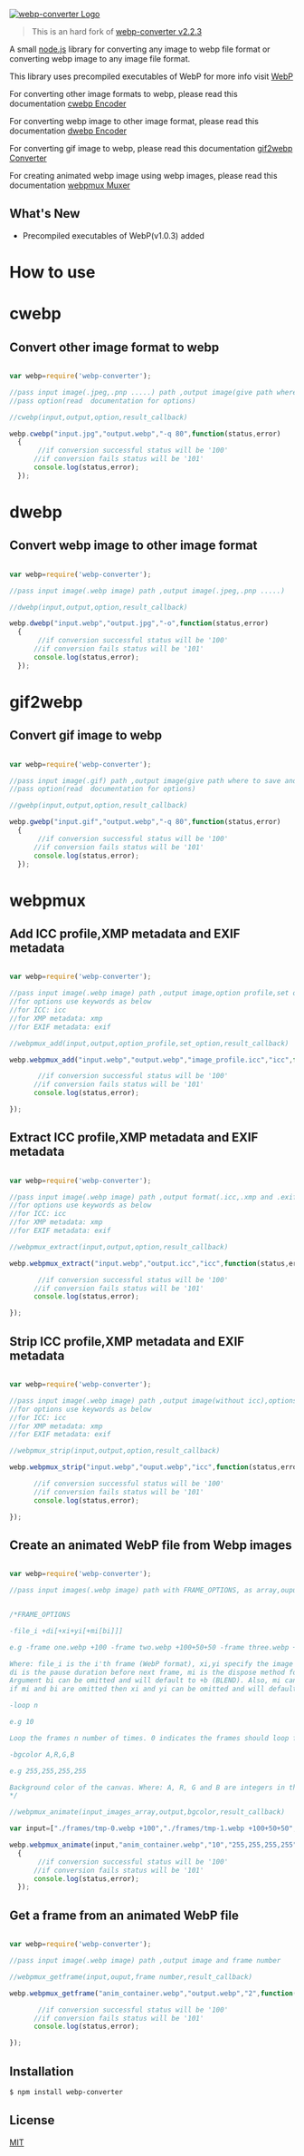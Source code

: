 [![webp-converter Logo](images/nlogo.gif)](https://www.npmjs.com/package/webp-converter)

> This is an hard fork of [webp-converter v2.2.3](https://www.npmjs.com/package/webp-converter)

A small [node.js](http://nodejs.org) library for converting any image to webp file format or converting webp image to any image file format.


This library uses precompiled executables of WebP for more info visit [WebP](https://developers.google.com/speed/webp)

For converting other image formats to webp, please read this documentation  [cwebp Encoder](https://developers.google.com/speed/webp/docs/cwebp)

For converting webp image to other image format, please read this documentation  [dwebp Encoder](https://developers.google.com/speed/webp/docs/dwebp)

For converting gif image to webp, please read this documentation [gif2webp Converter](https://developers.google.com/speed/webp/docs/gif2webp)

For creating animated webp image using webp images, please read this documentation [webpmux Muxer](https://developers.google.com/speed/webp/docs/webpmux)


## What's New 
* Precompiled executables of WebP(v1.0.3) added


# How to use

# cwebp

## Convert other image format to webp

  ```js

var webp=require('webp-converter');

//pass input image(.jpeg,.pnp .....) path ,output image(give path where to save and image file name with .webp extension)
//pass option(read  documentation for options)

//cwebp(input,output,option,result_callback)

webp.cwebp("input.jpg","output.webp","-q 80",function(status,error)
	{
		 //if conversion successful status will be '100'
		//if conversion fails status will be '101'
		console.log(status,error);	
	});


```

# dwebp

## Convert webp image to other image format

  ```js

var webp=require('webp-converter');

//pass input image(.webp image) path ,output image(.jpeg,.pnp .....)

//dwebp(input,output,option,result_callback)

webp.dwebp("input.webp","output.jpg","-o",function(status,error)
	{
		 //if conversion successful status will be '100'
		//if conversion fails status will be '101'
		console.log(status,error);	
	});

```

# gif2webp

## Convert gif image to webp

  ```js

var webp=require('webp-converter');

//pass input image(.gif) path ,output image(give path where to save and image file name with .webp extension)
//pass option(read  documentation for options)

//gwebp(input,output,option,result_callback)

webp.gwebp("input.gif","output.webp","-q 80",function(status,error)
	{
		 //if conversion successful status will be '100'
		//if conversion fails status will be '101'
		console.log(status,error);	
	});


```

# webpmux

## Add ICC profile,XMP metadata and EXIF metadata

  ```js

var webp=require('webp-converter');

//pass input image(.webp image) path ,output image,option profile,set options(icc image profile,XMP metadata or EXIF metadata) and file.
//for options use keywords as below
//for ICC: icc
//for XMP metadata: xmp
//for EXIF metadata: exif

//webpmux_add(input,output,option_profile,set_option,result_callback)

webp.webpmux_add("input.webp","output.webp","image_profile.icc","icc",function(status,error){

		 //if conversion successful status will be '100'
		//if conversion fails status will be '101'
		console.log(status,error);	

});


```

## Extract ICC profile,XMP metadata and EXIF metadata

  ```js

var webp=require('webp-converter');

//pass input image(.webp image) path ,output format(.icc,.xmp and .exif),get options(icc image profile,XMP metadata or EXIF metadata) and file.
//for options use keywords as below
//for ICC: icc
//for XMP metadata: xmp
//for EXIF metadata: exif

//webpmux_extract(input,output,option,result_callback)

webp.webpmux_extract("input.webp","output.icc","icc",function(status,error){

		 //if conversion successful status will be '100'
		//if conversion fails status will be '101'
		console.log(status,error);	

});


```

## Strip ICC profile,XMP metadata and EXIF metadata

  ```js

var webp=require('webp-converter');

//pass input image(.webp image) path ,output image(without icc),options(icc image profile,XMP metadata or EXIF metadata) and file.
//for options use keywords as below
//for ICC: icc
//for XMP metadata: xmp
//for EXIF metadata: exif

//webpmux_strip(input,output,option,result_callback)

webp.webpmux_strip("input.webp","ouput.webp","icc",function(status,error){

		//if conversion successful status will be '100'
		//if conversion fails status will be '101'
		console.log(status,error);	

});


```

## Create an animated WebP file from Webp images

  ```js

var webp=require('webp-converter');

//pass input images(.webp image) path with FRAME_OPTIONS, as array,ouput image will be animated .webp image 


/*FRAME_OPTIONS

-file_i +di[+xi+yi[+mi[bi]]]

e.g -frame one.webp +100 -frame two.webp +100+50+50 -frame three.webp +100+50+50+1+b 

Where: file_i is the i'th frame (WebP format), xi,yi specify the image offset for this frame, 
di is the pause duration before next frame, mi is the dispose method for this frame (0 for NONE or 1 for BACKGROUND) and bi is the blending method for this frame (+b for BLEND or -b for NO_BLEND). 
Argument bi can be omitted and will default to +b (BLEND). Also, mi can be omitted if bi is omitted and will default to 0 (NONE). Finally, 
if mi and bi are omitted then xi and yi can be omitted and will default to +0+0.

-loop n

e.g 10

Loop the frames n number of times. 0 indicates the frames should loop forever. Valid range is 0 to 65535 [Default: 0 (infinite)].

-bgcolor A,R,G,B 

e.g 255,255,255,255

Background color of the canvas. Where: A, R, G and B are integers in the range 0 to 255 specifying the Alpha, Red, Green and Blue component values respectively [Default: 255,255,255,255].
*/

//webpmux_animate(input_images_array,output,bgcolor,result_callback)

var input=["./frames/tmp-0.webp +100","./frames/tmp-1.webp +100+50+50","./frames/tmp-2.webp +100+50+50+1+b"];

webp.webpmux_animate(input,"anim_container.webp","10","255,255,255,255",function(status,error)
	{
		 //if conversion successful status will be '100'
		//if conversion fails status will be '101'
		console.log(status,error);	
	});


```

## Get a frame from an animated WebP file

  ```js

var webp=require('webp-converter');

//pass input image(.webp image) path ,output image and frame number

//webpmux_getframe(input,ouput,frame number,result_callback)

webp.webpmux_getframe("anim_container.webp","output.webp","2",function(status,error){

		 //if conversion successful status will be '100'
		//if conversion fails status will be '101'
		console.log(status,error);	

});


```

## Installation

```bash
$ npm install webp-converter
```

## License

  [MIT](LICENSE)
